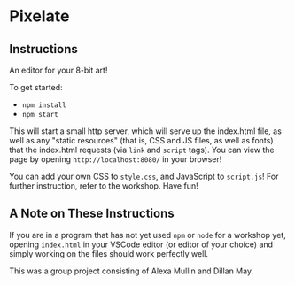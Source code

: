 # Pixelate 

## Instructions

An editor for your 8-bit art!

To get started:

* `npm install`
* `npm start`

This will start a small http server, which will serve up the index.html file, as well as any "static resources" (that is, CSS and JS files, as well as fonts) that the index.html requests (via `link` and `script` tags). You can view the page by opening `http://localhost:8080/` in your browser!

You can add your own CSS to `style.css`, and JavaScript to `script.js`! For further instruction, refer to the workshop. Have fun!

## A Note on These Instructions

If you are in a program that has not yet used `npm` or `node` for a workshop yet, opening `index.html` in your VSCode editor (or editor of your choice) and simply working on the files should work perfectly well.


This was a group project consisting of Alexa Mullin and Dillan May. 
